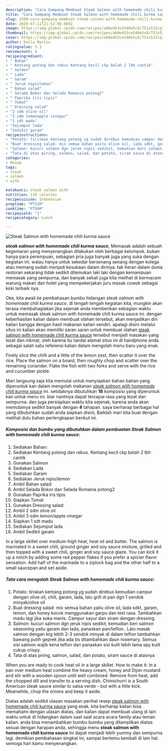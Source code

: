 ```yaml
---
description: "Cara Gampang Membuat Steak Salmon with homemade chili kurma sauce Lezat"
title: "Cara Gampang Membuat Steak Salmon with homemade chili kurma sauce Lezat"
slug: 2568-cara-gampang-membuat-steak-salmon-with-homemade-chili-kurma-sauce-lezat
date: 2020-07-11T21:52:09.689Z
image: https://img-global.cpcdn.com/recipes/ab0e453ce540e5c6/751x532cq70/steak-salmon-with-homemade-chili-kurma-sauce-foto-resep-utama.jpg
thumbnail: https://img-global.cpcdn.com/recipes/ab0e453ce540e5c6/751x532cq70/steak-salmon-with-homemade-chili-kurma-sauce-foto-resep-utama.jpg
cover: https://img-global.cpcdn.com/recipes/ab0e453ce540e5c6/751x532cq70/steak-salmon-with-homemade-chili-kurma-sauce-foto-resep-utama.jpg
author: Della Martin
ratingvalue: 3.1
reviewcount: 4
recipeingredient:
- " Bahan"
- " Kentang potong dan rebus Kentang kecil ckp belah 2 lbh cantik"
- " Salmon"
- " Lada"
- " Garam"
- " Jeruk nipislemon"
- " Bahan salad"
- " Selada Bokor dan Selada Romania potong2"
- " Paprika iris tipis"
- " Tomat"
- " Dressing salad"
- "2 sdm olive oil"
- "3 sdm lemonapple vinegar"
- "1 sdt madu"
- "Sejumput lada"
- "Sedikit garam"
recipeinstructions:
- "Potato: tiriskan kentang potong yg sudah direbus kemudian campur dengan olive oil, chili, garam, lada, lalu grill di pan dgn 1 sendok minyak/olive oil"
- "Buat dressing salad: mix semua bahan yaitu olive oil, lada sdkt, garam, lemon, dan honey kocok menggunakan garpu dan test rasa. Tambahkan madu lagi jika suka manis. Campur sayur dan siram dengan dressing."
- "Salmon: kucuri salmon dgn jeruk nipis sedikit, kemudian beri salmon seasoning yaitu garam dan lada, panaskan pan/teflon.. Lalu masak salmon dengan krg lebih 2-3 sendok minyak di dalam teflon tambahkan bawang putih geprek jika ada bs ditambahkan daun rosemary. Semua sisi salmon wajib kena teflon dan panaskan sisi kulit lebih lama spy kulit cukup crispy."
- "Tata di atas piring, salmon, salad, dan potato, siram sauce di atasnya"
categories:
- Resep
tags:
- steak
- salmon
- with

katakunci: steak salmon with 
nutrition: 118 calories
recipecuisine: Indonesian
preptime: "PT31M"
cooktime: "PT56M"
recipeyield: "1"
recipecategory: Lunch

---
```



![Steak Salmon with homemade chili kurma sauce](https://img-global.cpcdn.com/recipes/ab0e453ce540e5c6/751x532cq70/steak-salmon-with-homemade-chili-kurma-sauce-foto-resep-utama.jpg)

<b><i>steak salmon with homemade chili kurma sauce</i></b>, Memasak adalah sebuah kegemaran yang menyenangkan dilakukan oleh berbagai kelompok. bukan hanya para perempuan, sebagian pria juga banyak juga yang suka dengan kegiatan ini. walau hanya untuk sekedar bersenang senang dengan kolega atau memang sudah menjadi kesukaan dalam dirinya. tak heran dalam dunia restoran sekarang tidak sedikit ditemukan laki laki dengan kemampuan memasak yang sempurna, dan banyak sekali juga kita melihat di bermacam warung makan dan hotel yang mempekerjakan juru masak cowok sebagai koki terbaik nya.

Oke, kita awali ke pembahasan bumbu hidangan <i>steak salmon with homemade chili kurma sauce</i>. di tengah tengah kegiatan kita, mungkin akan terasa membahagiakan jika sejenak anda memberikan sebagian waktu untuk memasak steak salmon with homemade chili kurma sauce ini. dengan keberhasilan kalian dalam membuat olahan tersebut, akan menjadikan diri kalian bangga dengan hasil makanan kalian sendiri. apalagi disini melalui situs ini kalian akan memiliki saran saran untuk membuat olahan <u>steak salmon with homemade chili kurma sauce</u> tersebut menjadi masakan yang lezat dan nikmat, oleh karena itu tandai alamat situs ini di handphone anda sebagai salah satu referensi kalian dalam mengolah menu baru yang enak.

Finely slice the chilli and a little of the lemon zest, then scatter it over the rice. Place the salmon on a board, then roughly chop and scatter over the remaining coriander. Flake the fish with two forks and serve with the rice and cucumber pickle.


Mari langsung saja kita memulai untuk menyiapkan bahan bahan yang diperuntuk kan dalam mengolah makanan <u><i>steak salmon with homemade chili kurma sauce</i></u> ini. setidaknya dibutuhkan <b>16</b> komposisi yang diperuntuk kan untuk menu ini. biar nantinya dapat tercapai rasa yang lezat dan sempurna. dan juga persiapkan waktu kita sejenak, karena anda akan memulainya sedikit banyak dengan <b>4</b> tahapan. saya berharap berbagai hal yang dibutuhkan sudah anda siapkan disini, Baiklah mari kita buat dengan melihat dulu bahan perlengkapan berikut ini.

<!--inarticleads1-->

##### Komposisi dan bumbu yang dibutuhkan dalam pembuatan Steak Salmon with homemade chili kurma sauce:

1. Sediakan  Bahan:
1. Sediakan  Kentang potong dan rebus. Kentang kecil ckp belah 2 lbh cantik
1. Gunakan  Salmon
1. Sediakan  Lada
1. Sediakan  Garam
1. Sediakan  Jeruk nipis/lemon
1. Ambil  Bahan salad:
1. Ambil  Selada Bokor dan Selada Romania potong2
1. Gunakan  Paprika iris tipis
1. Siapkan  Tomat
1. Gunakan  Dressing salad:
1. Ambil 2 sdm olive oil
1. Ambil 3 sdm lemon/apple vinegar
1. Siapkan 1 sdt madu
1. Sediakan Sejumput lada
1. Ambil Sedikit garam


In a large skillet over medium-high heat, heat oil and butter. The salmon is marinated in a sweet chili, ground ginger and soy sauce mixture, grilled and then topped with a sweet chili, ginger and soy sauce glaze. You can kick it up a notch by adding some red pepper flakes if you prefer a spicier flavor sensation. Add half of the marinade to a ziplock bag and the other half to a small saucepan and set aside. 

<!--inarticleads2-->

##### Tata cara mengolah Steak Salmon with homemade chili kurma sauce:

1. Potato: tiriskan kentang potong yg sudah direbus kemudian campur dengan olive oil, chili, garam, lada, lalu grill di pan dgn 1 sendok minyak/olive oil
1. Buat dressing salad: mix semua bahan yaitu olive oil, lada sdkt, garam, lemon, dan honey kocok menggunakan garpu dan test rasa. Tambahkan madu lagi jika suka manis. Campur sayur dan siram dengan dressing.
1. Salmon: kucuri salmon dgn jeruk nipis sedikit, kemudian beri salmon seasoning yaitu garam dan lada, panaskan pan/teflon.. Lalu masak salmon dengan krg lebih 2-3 sendok minyak di dalam teflon tambahkan bawang putih geprek jika ada bs ditambahkan daun rosemary. Semua sisi salmon wajib kena teflon dan panaskan sisi kulit lebih lama spy kulit cukup crispy.
1. Tata di atas piring, salmon, salad, dan potato, siram sauce di atasnya


When you are ready to cook heat oil in a large skillet. How to make it: In a pan over medium heat combine the heavy cream, honey and Dijon mustard and stir with a wooden spoon until well combined. Remove from heat, add the chopped dill and transfer to a serving dish. Chimichurri is a South American steak sauce similar to salsa verde - but with a little kick. Meanwhile, chop the onions and keep it aside. 

Diatas adalah sedikit ulasan masakan perihal resep <u>steak salmon with homemade chili kurma sauce</u> yang enak. kita berharap kalian bisa memahami dengan ulasan diatas, dan kalian dapat membuat ulang di lain waktu untuk di hidangkan dalam saat saat acara acara family atau teman kalian. anda bisa menambahkan bumbu bumbu yang ditampilkan diatas sesuai dengan harapan anda, sehingga menu <b>steak salmon with homemade chili kurma sauce</b> ini dapat menjadi lebih yummy dan sempurna lagi. demikian pembahasan singkat ini, sampai bertemu kembali di lain hal. semoga hari kamu menyenangkan.
